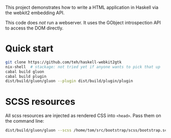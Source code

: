 This project demonstrates how to write a HTML application in Haskell via the webkit2 embedding API.

This code does *not* run a webserver. It uses the GObject introspection API to access the DOM directly.

# Quick start

```bash
git clone https://github.com/teh/haskell-webkit2gtk
nix-shell  # stackage: not tried yet if anyone wants to pick that up
cabal build gluon
cabal build plugin
dist/build/gluon/gluon --plugin dist/build/plugin/plugin
```

# SCSS resources

All scss resources are injected as rendered CSS into `<head>`. Pass them on the command line:

```bash
dist/build/gluon/gluon --scss /home/tom/src/bootstrap/scss/bootstrap.scss --plugin dist/build/plugin/plugin
```
